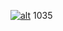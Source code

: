 [![alt](http://nightly.codenvy-stg.com/factory/resources/factory-white.png)](http://nightly.codenvy-stg.com/factory?id=7f03sc1syyik5q4s)
1035
